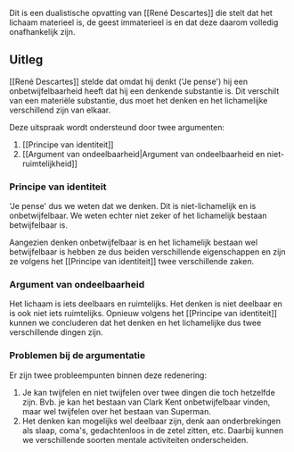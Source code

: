 Dit is een dualistische opvatting van [[René Descartes]] die stelt dat het lichaam materieel is, de geest immaterieel is en dat deze daarom volledig onafhankelijk zijn.
## Uitleg
[[René Descartes]]  stelde dat omdat hij denkt ('Je pense') hij een onbetwijfelbaarheid heeft dat hij een denkende substantie is. Dit verschilt van een materiële substantie, dus moet het denken en het lichamelijke verschillend zijn van elkaar.

Deze uitspraak wordt ondersteund door twee argumenten:
1. [[Principe van identiteit]]
2. [[Argument van ondeelbaarheid|Argument van ondeelbaarheid en niet-ruimtelijkheid]]

### Principe van identiteit
'Je pense' dus we weten dat we denken. Dit is niet-lichamelijk en is onbetwijfelbaar. We weten echter niet zeker of het lichamelijk bestaan betwijfelbaar is. 

Aangezien denken onbetwijfelbaar is en het lichamelijk bestaan wel betwijfelbaar is hebben ze dus beiden verschillende eigenschappen en zijn ze volgens het [[Principe van identiteit]] twee verschillende zaken.

### Argument van ondeelbaarheid
Het lichaam is iets deelbaars en ruimtelijks. Het denken is niet deelbaar en is ook niet iets ruimtelijks. Opnieuw volgens het [[Principe van identiteit]] kunnen we concluderen dat het denken en het lichamelijke dus twee verschillende dingen zijn.

### Problemen bij de argumentatie
Er zijn twee probleempunten binnen deze redenering:
1. Je kan twijfelen en niet twijfelen over twee dingen die toch hetzelfde zijn. Bvb. je kan het bestaan van Clark Kent onbetwijfelbaar vinden, maar wel twijfelen over het bestaan van Superman.
2. Het denken kan mogelijks wel deelbaar zijn, denk aan onderbrekingen als slaap, coma's, gedachtenloos in de zetel zitten, etc. Daarbij kunnen we verschillende soorten mentale activiteiten onderscheiden.